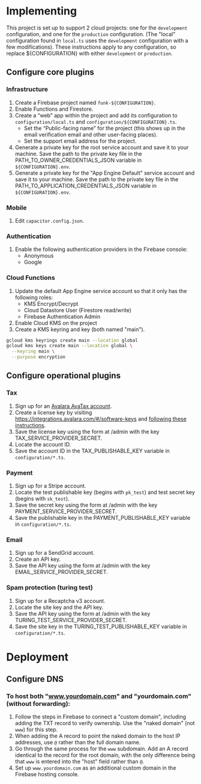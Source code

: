 # Implementing

This project is set up to support 2 cloud projects: one for the `development` configuration, and one for the `production` configuration.
(The "local" configuration found in `local.ts` uses the `development` configuration with a few modifications).
These instructions apply to any configuration, so replace ${CONFIGURATION} with either `development` or `production`.

## Configure core plugins

### Infrastructure

1. Create a Firebase project named `funk-${CONFIGURATION}`.
2. Enable Functions and Firestore.
3. Create a “web” app within the project and add its configuration to `configuration/local.ts` and `configuration/${CONFIGURATION}.ts`.
    * Set the “Public-facing name” for the project (this shows up in the email verification email and other user-facing places).
    * Set the support email address for the project.
4. Generate a private key for the root service account and save it to your machine. Save the path to the private key file in the PATH_TO_OWNER_CREDENTIALS_JSON variable in `${CONFIGURATION}.env`.
5. Generate a private key for the "App Engine Default" service account and save it to your machine. Save the path to the private key file in the PATH_TO_APPLICATION_CREDENTIALS_JSON variable in `${CONFIGURATION}.env`.

### Mobile

1. Edit `capacitor.config.json`.

### Authentication

1. Enable the following authentication providers in the Firebase console:
    * Anonymous
    * Google

### Cloud Functions

1. Update the default App Engine service account so that it only has the following roles:
    * KMS Encrypt/Decrypt
    * Cloud Datastore User (Firestore read/write)
    * Firebase Authentication Admin
2. Enable Cloud KMS on the project
3. Create a KMS keyring and key (both named "main").

```sh
gcloud kms keyrings create main --location global
gcloud kms keys create main --location global \
  --keyring main \
  --purpose encryption
```

## Configure operational plugins

### Tax

1. Sign up for an [Avalara AvaTax account](https://buy.avalara.com/signup).
2. Create a license key by visiting https://integrations.avalara.com/#/software-keys and
  [following these instructions](https://developer.avalara.com/avatax/authentication-in-rest/).
3. Save the license key using the form at /admin with the key TAX_SERVICE_PROVIDER_SECRET.
4. Locate the account ID.
5. Save the account ID in the TAX_PUBLISHABLE_KEY variable in `configuration/*.ts`.

### Payment

1. Sign up for a Stripe account.
2. Locate the test publishable key (begins with `pk_test`) and test secret key (begins with `sk_test`).
3. Save the secret key using the form at /admin with the key PAYMENT_SERVICE_PROVIDER_SECRET.
4. Save the publishable key in the PAYMENT_PUBLISHABLE_KEY variable in `configuration/*.ts`.

### Email

1. Sign up for a SendGrid account.
2. Create an API key.
3. Save the API key using the form at /admin with the key EMAIL_SERVICE_PROVIDER_SECRET.

### Spam protection (turing test)

1. Sign up for a Recaptcha v3 account.
2. Locate the site key and the API key.
3. Save the API key using the form at /admin with the key TURING_TEST_SERVICE_PROVIDER_SECRET.
4. Save the site key in the TURING_TEST_PUBLISHABLE_KEY variable in `configuration/*.ts`.

# Deployment

## Configure DNS

### To host both "www.yourdomain.com" and "yourdomain.com" (without forwarding):

1. Follow the steps in Firebase to connect a "custom domain", including adding the TXT record
   to verify ownership. Use the "naked domain" (not `www`) for this step.
2. When adding the A record to point the naked domain to the host IP addresses, use `@` rather than
   the full domain name.
3. Go through the same process for the `www` subdomain. Add an A record identical to the record for the root domain,
   with the only difference being that `www` is entered into the "host" field rather than `@`.
4. Set up `www.yourdomain.com` as an additional custom domain in the Firebase hosting console.
